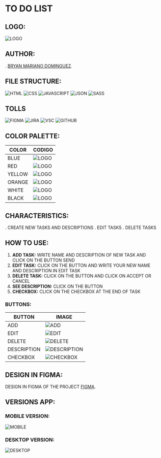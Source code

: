 # TO DO LIST

## LOGO:

![LOGO](/img/logo.svg)

## AUTHOR:
. [BRYAN MARIANO DOMINGUEZ](https://github.com/BRYAN-MARIANO).

## FILE STRUCTURE:
![HTML](/img/icon-html.svg)
![CSS](/img/icon-css.svg)
![JAVASCRIPT](/img/icon-javascript.svg)
![JSON](/img/icon-json.svg)
![SASS](/img/icon-sass.svg)

## TOLLS
![FIGMA](/img/icon-figma.svg)
![JIRA](/img/icon-jira.svg)
![VSC](/img/icon-vsc.svg)
![GITHUB](/img/icon-github.svg)

## COLOR PALETTE:

| COLOR          | CODIGO        |
| -------------- | ------------- |
| BLUE           | ![LOGO](/img/blue-color.svg)       |
| RED            | ![LOGO](/img/red-color.svg)      |
| YELLOW         | ![LOGO](/img/yellow-color.svg)      |
| ORANGE         | ![LOGO](/img/orange-color.svg)       |
| WHITE          | ![LOGO](/img/white-color.svg)       |
| BLACK          | ![LOGO](/img/black-color.svg)      |


## CHARACTERISTICS:

.  CREATE NEW TASKS AND DESCRIPTIONS 
.  EDIT TASKS
.  DELETE TASKS

## HOW TO USE:

1. __ADD TASK:__ WRITE NAME AND DESCRIPTION OF NEW TASK AND CLICK ON THE BUTTON SEND
2. __EDIT TASK:__ CLICK ON THE BUTTON AND WRITE YOUR NEW NAME AND DESCRIPTION IN EDIT TASK
3. __DELETE TASK:__ CLICK ON THE BUTTON AND CLICK ON ACCEPT OR CANCEL
4. __SEE DESCRIPTION:__ CLICK ON THE BUTTON
5. __CHECKBOX:__ CLICK ON THE CHECKBOX AT THE END OF TASK

### BUTTONS:
| BUTTON         | IMAGE        |
| -------------- | ------------- |
| ADD            | ![ADD](/img/button-send.svg)|
| EDIT           | ![EDIT](/img/button-edit.svg)|
| DELETE         | ![DELETE](/img/button-delete.svg)|
| DESCRIPTION    | ![DESCRIPTION](/img/button-description.svg)|
| CHECKBOX       | ![CHECKBOX](/img/button-state.svg)|

## DESIGN IN FIGMA:
DESIGN IN FIGMA OF THE PROJECT [FIGMA](https://www.figma.com/file/cifEXV15abLILWDFJua5mZ/TO-DO-LIST?type=design&node-id=68-1116&mode=design&t=SrzxPUHEv7G0jsd4-0).



## VERSIONS APP:

### MOBILE VERSION:
![MOBILE](/img/mobile-version.svg)
### DESKTOP VERSION:
![DESKTOP](/img/desktop-version.svg)



 
